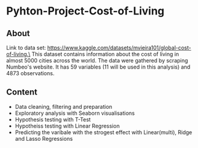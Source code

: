 # Pyhton-Project-Cost-of-Living

## About
Link to data set: https://www.kaggle.com/datasets/mvieira101/global-cost-of-living.\
This dataset contains information about the cost of living in almost 5000 cities across the world. The data were gathered by scraping Numbeo's website. It has 59 variables (11 will be used in this analysis) and 4873 observations.

## Content
- Data cleaning, filtering and preparation
- Exploratory analysis with Seaborn visualisations
- Hypothesis testing with T-Test
- Hypotheiss testing with Linear Regression
- Predicting the varibale with the strogest effect with Linear(multi), Ridge and Lasso Regressions
